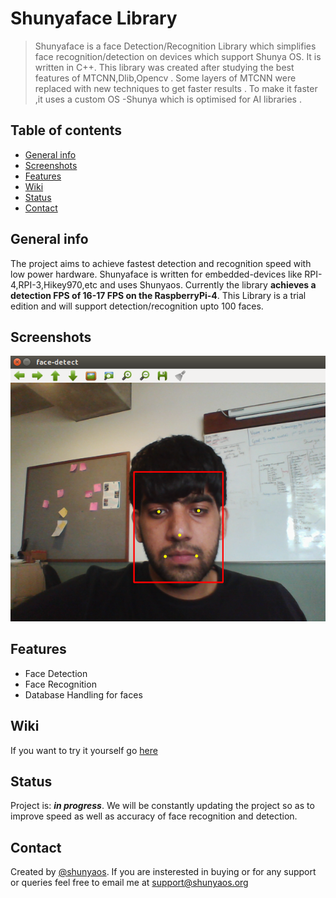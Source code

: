 # Shunyaface Library

> Shunyaface is a face Detection/Recognition Library which simplifies face recognition/detection on devices which support Shunya OS. 
It is written in C++.
This library was created after studying the best features of MTCNN,Dlib,Opencv .
Some layers of MTCNN were replaced with new techniques to get faster results .
To make it faster ,it uses a custom OS -Shunya which is optimised for AI libraries .


## Table of contents
* [General info](#general-info)
* [Screenshots](#screenshots)
* [Features](#features)
* [Wiki](#wiki)
* [Status](#status)
* [Contact](#contact)

## General info

The project aims to achieve fastest detection and recognition speed with low power hardware. 
Shunyaface is written for embedded-devices like RPI-4,RPI-3,Hikey970,etc and uses Shunyaos.
Currently the library **achieves a detection FPS of 16-17 FPS on the RaspberryPi-4**. 
This Library is a trial edition and will support detection/recognition upto 100 faces.


## Screenshots
![Example screenshot](./demo/face-detect.png)

## Features

* Face Detection
* Face Recognition
* Database Handling for faces

## Wiki

If you want to try it yourself go [here](https://github.com/shunyaos/shunyaface/wiki)

## Status
Project is: **_in progress_**. We will be constantly updating the project so as to improve speed as well as accuracy of face recognition and detection. 

## Contact
Created by [@shunyaos](http://shunyaos.org/). If you are insterested in buying or for any support or queries feel free to email me at support@shunyaos.org
